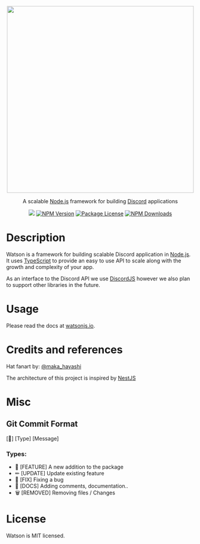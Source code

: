 <p align="center">
  <img src="https://watsonjs.io/assets/logo/logo.png" width="500" />
</p>
<p align="center">
  A scalable <a href="https://nodejs.org">Node.js</a> framework for building <a href="https://discord.com">Discord</a> applications
</p>

<p align="center">
  <a href="https://www.npmjs.com/~watsonjs"
    ><img
      src="https://img.shields.io/github/stars/M1CH3L1US/watson?style=flat-square"
  /></a>
  <a href="https://www.npmjs.com/~watsonjs"
    ><img
      src="https://img.shields.io/npm/v/@watsonjs/core.svg?style=flat-square"
      alt="NPM Version"
  /></a>
  <a href="https://www.npmjs.com/~watsonjs"
    ><img
      src="https://img.shields.io/npm/l/@watsonjs/core.svg?style=flat-square"
      alt="Package License"
  /></a>
  <a href="https://www.npmjs.com/~watsonjs"
    ><img
      src="https://img.shields.io/npm/dm/@watsonjs/core.svg?style=flat-square"
      alt="NPM Downloads"
  /></a>
</p>

# Description

Watson is a framework for building scalable Discord application in <a href="https://nodejs.org">Node.js</a>. It uses <a href="https://www.typescriptlang.org/">TypeScript</a> to provide an easy to use API to scale along with the growth and complexity of your app.

As an interface to the Discord API we use <a href="https://discord.js.org">DiscordJS</a> however we also plan to support other libraries in the future.

# Usage

Please read the docs at <a href=https://watsonjs.io/>watsonjs.io</a>.

# Credits and references

Hat fanart by: <a href="https://twitter.com/maka_hayashi">@maka_hayashi</a>

The architecture of this project is inspired by <a href="https://github.com/nestjs/nest">NestJS</a>

# Misc

## Git Commit Format

[🚀] [Type] [Message]

### Types:

- 🚀 [FEATURE] A new addition to the package
- ✏ [UPDATE] Update existing feature
- 🔨 [FIX] Fixing a bug
- 📝 [DOCS] Adding comments, documentation..
- 🗑 [REMOVED] Removing files / Changes

# License

Watson is MIT licensed.
